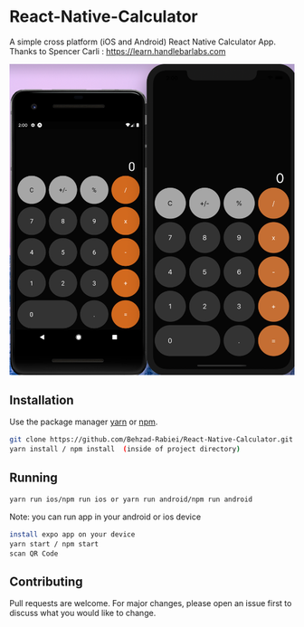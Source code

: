# React-Native-Calculator

A simple cross platform (iOS and Android) React Native Calculator App.
Thanks to Spencer Carli : https://learn.handlebarlabs.com

![Image description](./assets/calculator.png)

## Installation

Use the package manager [yarn](https://yarnpkg.com/) or [npm](https://www.npmjs.com/package/npm).

```bash
git clone https://github.com/Behzad-Rabiei/React-Native-Calculator.git
yarn install / npm install  (inside of project directory)
```

## Running

```bash
yarn run ios/npm run ios or yarn run android/npm run android
```

Note: you can run app in your android or ios device

```bash
install expo app on your device
yarn start / npm start
scan QR Code
```

## Contributing

Pull requests are welcome. For major changes, please open an issue first to discuss what you would like to change.
